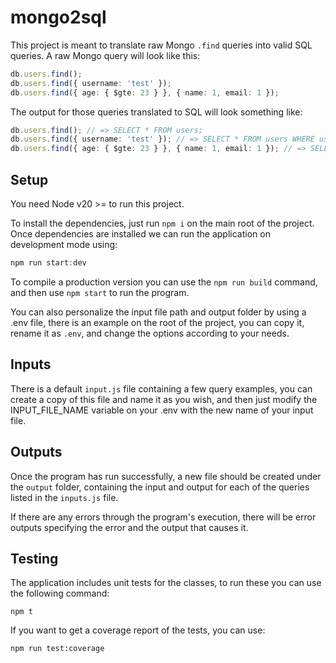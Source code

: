 # mongo2sql

This project is meant to translate raw Mongo `.find` queries into valid SQL queries.
A raw Mongo query will look like this:

```typescript
db.users.find();
db.users.find({ username: 'test' });
db.users.find({ age: { $gte: 23 } }, { name: 1, email: 1 });
```

The output for those queries translated to SQL will look something like:

```typescript
db.users.find(); // => SELECT * FROM users;
db.users.find({ username: 'test' }); // => SELECT * FROM users WHERE username = 'test';
db.users.find({ age: { $gte: 23 } }, { name: 1, email: 1 }); // => SELECT name, email FROM users WHERE age >= 23;
```

## Setup

You need Node v20 >= to run this project.

To install the dependencies, just run `npm i` on the main root of the project.
Once dependencies are installed we can run the application on development mode using:

```typescript
npm run start:dev
```

To compile a production version you can use the `npm run build` command, and then use `npm start` to run the program.

You can also personalize the input file path and output folder by using a .env file, there is an example on the root of the project, you can copy it, rename it as `.env`, and change the options according to your needs.

## Inputs

There is a default `input.js` file containing a few query examples, you can create a copy of this file and name it as you wish, and then just modify the INPUT_FILE_NAME variable on your .env with the new name of your input file.

## Outputs

Once the program has run successfully, a new file should be created under the `output` folder, containing the input and output for each of the queries listed in the `inputs.js` file.

If there are any errors through the program's execution, there will be error outputs specifying the error and the output that causes it.

## Testing
The application includes unit tests for the classes, to run these you can use the following command:
```
npm t
```

If you want to get a coverage report of the tests, you can use:
```
npm run test:coverage
```
